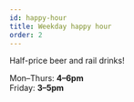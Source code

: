 ```yaml
---
id: happy-hour
title: Weekday happy hour
order: 2
---
```

Half-price beer and rail drinks!

Mon–Thurs: **4–6pm**    
Friday: **3–5pm**
